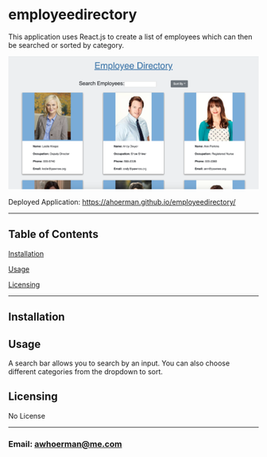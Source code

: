 # employeedirectory

This application uses React.js to create a list of employees which can then be searched or sorted by category.

![screenshot](./public/images/EmployeeDir.png)

Deployed Application: https://ahoerman.github.io/employeedirectory/
 ***
    
## Table of Contents
[Installation](#Installation)

[Usage](#Usage)
    
[Licensing](#Licensing)
    
***
    
## Installation


## Usage
A search bar allows you to search by an input. You can also choose different categories from the dropdown to sort.
    
## Licensing
No License
    
    
***
    
### Email: awhoerman@me.com

    